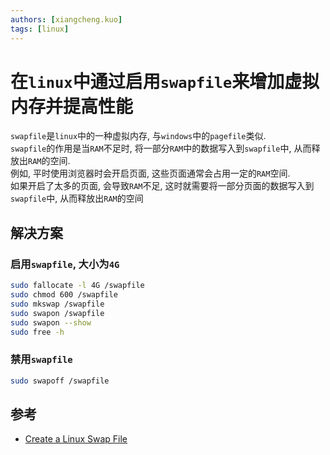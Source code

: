 ```yaml
---
authors: [xiangcheng.kuo]
tags: [linux]
---
```


# 在`linux`中通过启用`swapfile`来增加虚拟内存并提高性能

`swapfile`是`linux`中的一种虚拟内存, 与`windows`中的`pagefile`类似.<br/>
`swapfile`的作用是当`RAM`不足时, 将一部分`RAM`中的数据写入到`swapfile`中, 从而释放出`RAM`的空间.<br/>
例如, 平时使用浏览器时会开启页面, 这些页面通常会占用一定的`RAM`空间.<br/>
如果开启了太多的页面, 会导致`RAM`不足, 这时就需要将一部分页面的数据写入到`swapfile`中, 从而释放出`RAM`的空间<br/>

<!--truncate-->

## 解决方案

### 启用`swapfile`, 大小为`4G`

```bash
sudo fallocate -l 4G /swapfile
sudo chmod 600 /swapfile
sudo mkswap /swapfile
sudo swapon /swapfile
sudo swapon --show
sudo free -h
```

### 禁用`swapfile`

```bash
sudo swapoff /swapfile
```

## 参考

- [Create a Linux Swap File](https://linuxize.com/post/create-a-linux-swap-file/)